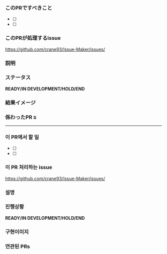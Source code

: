 ### このPRですべきこと
- [ ]
- [ ]

### このPRが処理するissue
https://github.com/crane93/Issue-Maker/issues/

### 説明

### ステータス
**READY/IN DEVELOPMENT/HOLD/END**

### 結果イメージ

### 係わったPRｓ

---
### 이 PR에서 할 일
- [ ]
- [ ]

### 이 PR 처리하는 issue
https://github.com/crane93/Issue-Maker/issues/

### 설명


### 진행상황
**READY/IN DEVELOPMENT/HOLD/END**

### 구현이미지

### 연관된 PRs
